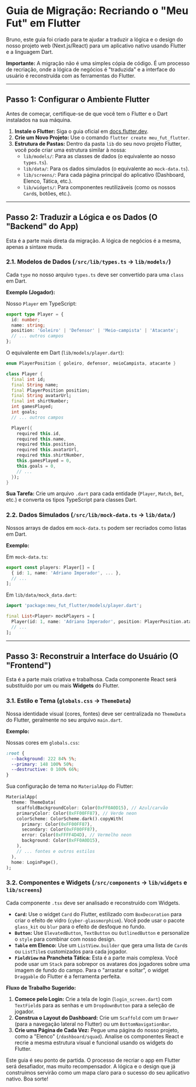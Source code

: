 # Guia de Migração: Recriando o "Meu Fut" em Flutter

Bruno, este guia foi criado para te ajudar a traduzir a lógica e o design do nosso projeto web (Next.js/React) para um aplicativo nativo usando Flutter e a linguagem Dart.

**Importante:** A migração não é uma simples cópia de código. É um processo de recriação, onde a lógica de negócios é "traduzida" e a interface do usuário é reconstruída com as ferramentas do Flutter.

---

## Passo 1: Configurar o Ambiente Flutter

Antes de começar, certifique-se de que você tem o Flutter e o Dart instalados na sua máquina.

1.  **Instale o Flutter:** Siga o guia oficial em [docs.flutter.dev](https://docs.flutter.dev/get-started/install).
2.  **Crie um Novo Projeto:** Use o comando `flutter create meu_fut_flutter`.
3.  **Estrutura de Pastas:** Dentro da pasta `lib` do seu novo projeto Flutter, você pode criar uma estrutura similar à nossa:
    *   `lib/models/`: Para as classes de dados (o equivalente ao nosso `types.ts`).
    *   `lib/data/`: Para os dados simulados (o equivalente ao `mock-data.ts`).
    *   `lib/screens/`: Para cada página principal do aplicativo (Dashboard, Elenco, Tática, etc.).
    *   `lib/widgets/`: Para componentes reutilizáveis (como os nossos `Card`s, botões, etc.).

---

## Passo 2: Traduzir a Lógica e os Dados (O "Backend" do App)

Esta é a parte mais direta da migração. A lógica de negócios é a mesma, apenas a sintaxe muda.

### 2.1. Modelos de Dados (`/src/lib/types.ts` -> `lib/models/`)

Cada `type` no nosso arquivo `types.ts` deve ser convertido para uma `class` em Dart.

**Exemplo (Jogador):**

Nosso `Player` em TypeScript:
```typescript
export type Player = {
  id: number;
  name: string;
  position: 'Goleiro' | 'Defensor' | 'Meio-campista' | 'Atacante';
  // ... outros campos
};
```

O equivalente em Dart (`lib/models/player.dart`):
```dart
enum PlayerPosition { goleiro, defensor, meioCampista, atacante }

class Player {
  final int id;
  final String name;
  final PlayerPosition position;
  final String avatarUrl;
  final int shirtNumber;
  int gamesPlayed;
  int goals;
  // ... outros campos

  Player({
    required this.id,
    required this.name,
    required this.position,
    required this.avatarUrl,
    required this.shirtNumber,
    this.gamesPlayed = 0,
    this.goals = 0,
    // ...
  });
}
```

**Sua Tarefa:** Crie um arquivo `.dart` para cada entidade (`Player`, `Match`, `Bet`, etc.) e converta os tipos TypeScript para classes Dart.

### 2.2. Dados Simulados (`/src/lib/mock-data.ts` -> `lib/data/`)

Nossos arrays de dados em `mock-data.ts` podem ser recriados como listas em Dart.

**Exemplo:**

Em `mock-data.ts`:
```typescript
export const players: Player[] = [
  { id: 1, name: 'Adriano Imperador', ... },
  // ...
];
```

Em `lib/data/mock_data.dart`:
```dart
import 'package:meu_fut_flutter/models/player.dart';

final List<Player> mockPlayers = [
  Player(id: 1, name: 'Adriano Imperador', position: PlayerPosition.atacante, ...),
  // ...
];
```

---

## Passo 3: Reconstruir a Interface do Usuário (O "Frontend")

Esta é a parte mais criativa e trabalhosa. Cada componente React será substituído por um ou mais **Widgets** do Flutter.

### 3.1. Estilo e Tema (`globals.css` -> `ThemeData`)

Nossa identidade visual (cores, fontes) deve ser centralizada no `ThemeData` do Flutter, geralmente no seu arquivo `main.dart`.

**Exemplo:**

Nossas cores em `globals.css`:
```css
:root {
  --background: 222 84% 5%;
  --primary: 148 100% 50%;
  --destructive: 0 100% 66%;
}
```

Sua configuração de tema no `MaterialApp` do Flutter:
```dart
MaterialApp(
  theme: ThemeData(
    scaffoldBackgroundColor: Color(0xFF0A0D15), // Azul/carvão
    primaryColor: Color(0xFF00FF87), // Verde neon
    colorScheme: ColorScheme.dark().copyWith(
      primary: Color(0xFF00FF87),
      secondary: Color(0xFF00FF87),
      error: Color(0xFFFF4D4D), // Vermelho neon
      background: Color(0xFF0A0D15),
    ),
    // ... fontes e outros estilos
  ),
  home: LoginPage(),
);
```

### 3.2. Componentes e Widgets (`/src/components` -> `lib/widgets` e `lib/screens`)

Cada componente `.tsx` deve ser analisado e reconstruído com Widgets.

*   **`Card`:** Use o widget `Card` do Flutter, estilizado com `BoxDecoration` para criar o efeito de vidro (`cyber-glassmorphism`). Você pode usar o pacote `glass_kit` ou `blur` para o efeito de desfoque no fundo.
*   **`Button`:** Use `ElevatedButton`, `TextButton` ou `OutlinedButton` e personalize o `style` para combinar com nosso design.
*   **`Table` em Elenco:** Use um `ListView.builder` que gera uma lista de `Card`s ou `ListTile`s customizados para cada jogador.
*   **`FieldView` na Prancheta Tática:** Esta é a parte mais complexa. Você pode usar um `Stack` para sobrepor os avatares dos jogadores sobre uma imagem de fundo do campo. Para o "arrastar e soltar", o widget `Draggable` do Flutter é a ferramenta perfeita.

**Fluxo de Trabalho Sugerido:**

1.  **Comece pelo Login:** Crie a tela de login (`login_screen.dart`) com `TextField`s para as senhas e um `DropdownButton` para a seleção de jogador.
2.  **Construa o Layout do Dashboard:** Crie um `Scaffold` com um `Drawer` (para a navegação lateral no Flutter) ou um `BottomNavigationBar`.
3.  **Crie uma Página de Cada Vez:** Pegue uma página do nosso projeto, como a "Elenco" (`/dashboard/squad`). Analise os componentes React e recrie a mesma estrutura visual e funcional usando os widgets do Flutter.

Este guia é seu ponto de partida. O processo de recriar o app em Flutter será desafiador, mas muito recompensador. A lógica e o design que já construímos servirão como um mapa claro para o sucesso do seu aplicativo nativo. Boa sorte!